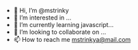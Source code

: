 - 👋 Hi, I’m @mstrinky
- 👀 I’m interested in ...
- 🌱 I’m currently learning javascript...
- 💞️ I’m looking to collaborate on ...
- 📫 How to reach me mstrinkya@mail.com

<!---
mstrinky/mstrinky is a ✨ special ✨ repository because its `README.md` (this file) appears on your GitHub profile.
You can click the Preview link to take a look at your changes.
--->
